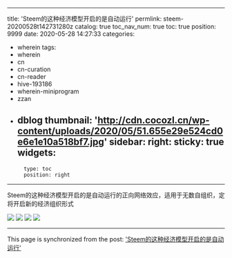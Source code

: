 
---
title: 'Steem的这种经济模型开启的是自动运行'
permlink: steem-20200528t142731280z
catalog: true
toc_nav_num: true
toc: true
position: 9999
date: 2020-05-28 14:27:33
categories:
- wherein
tags:
- wherein
- cn
- cn-curation
- cn-reader
- hive-193186
- wherein-miniprogram
- zzan
- dblog
thumbnail: 'http://cdn.cocozl.cn/wp-content/uploads/2020/05/51.655e29e524cd0e6e1e10a518bf7.jpg'
sidebar:
    right:
        sticky: true
widgets:
    -
        type: toc
        position: right
---


Steem的这种经济模型开启的是自动运行的正向网络效应，适用于无数自组织，定将开启新的经济组织形式

<img src="http://cdn.cocozl.cn/wp-content/uploads/2020/05/51.655e29e524cd0e6e1e10a518bf7.jpg" />

<img src="http://cdn.cocozl.cn/wp-content/uploads/2020/05/54.5ca76b716ad0b6e1ce68075f053.jpg" />

<img src="http://cdn.cocozl.cn/wp-content/uploads/2020/05/71.c8c594f04848bc4de48417c7487.jpg" />

<img src="http://cdn.cocozl.cn/wp-content/uploads/2020/05/76.cc2d864fe46ad4108f933f73e15.jpg" />

- - -

This page is synchronized from the post: ['Steem的这种经济模型开启的是自动运行'](https://steemit.com/@iguazi123/steem-20200528t142731280z)
